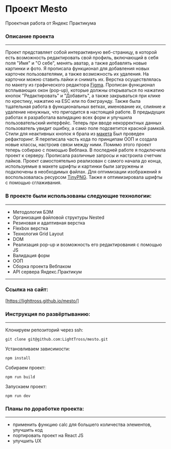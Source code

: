 # **Проект Mesto**
Проектная работа от Яндекс Практикума

### Описание проекта
--------------------
Проект представляет собой интерактивную веб-страницу, в которой есть возможность редактировать свой профиль, включающий в себя поля "Имя" и "О себе", менять аватар, а также добавлять новые картинки и фото. Я прописала функционал для добавления новых карточек пользователями, а также возможность их удаления. На карточки можно ставить лайки и снимать их. Верстка осуществлялась по макету из графического редактора [Figma](https://www.figma.com/file/bjyvbKKJN2naO0ucURl2Z0/JavaScript.-Sprint-5?node-id=0%3A1). Прописан функционал всплывающих окон (pop-up), которые должны открываться по нажатию кнопок "Редактировать" и "Добавить", а также закрываться при клике по крестику, нажатию на ESC или по бэкграунду. Также была тщательная работа в функциональных ветках, именование их, слияние и удаление ненужных, что пригодится в настоящей работе. В предыдущих работах я разработала валидацию всех форм и улучшила пользовательский интерфейс. Теперь при вводе некорректных данных пользователь увидит ошибку, а само поле подсветится красной рамкой. Стили для неактивных кнопок я брала из [макета](https://www.figma.com/file/kRVLKwYG3d1HGLvh7JFWRT/JavaScript.-Sprint-6?node-id=0%3A1)
Был проведен рефакторинг. Я переписала часть кода по принципам ООП и создала новые классы, настроив связи между ними. Помимо этого проект теперь собираю с помощью Вебпака.
В последней работе я подключила проект к серверу. Прописала различные запросы и настроила счетчик лайков.
 Проект самостоятельно реализован с самого начала до конца, используемые в макете шрифты и картинки были загружены и подключены в необходимых файлах. Для оптимизации изображений я воспользовалась ресурсом [TinyPNG](https://tinypng.com/). Также я оптимизировала шрифты с помощью сглаживания.

### В проекте были использованы следующие технологии:
-----------------------------------------------------
* Методология БЭМ
* Организация файловой структуры Nested
* Резиновая и адаптивная верстка
* Flexbox верстка
* Технология Grid Layout
* DOM
* Реализация pop-up и возможность его редактирования с помощью JS
* Валидация форм
* ООП
* Сборка проекта Вебпаком
* API сервера Яндекс.Практикум
------------------------------------------------------------------

### Ссылка на сайт:
[https://lighttross.github.io/mesto/]

### Инструкция по развёртыванию:
---------------------------------
Клонируем репозиторий через ssh:

    git clone git@github.com:LightTross/mesto.git

Установливаем зависимости:

    npm install

Собираем проект:

    npm run build

Запускаем проект:

    npm run dev

### Планы по доработке проекта:
-------------------------------
* применить функцию calc для большего количества элементов, улучшить код
* портировать проект на React JS
* улучшить UX
